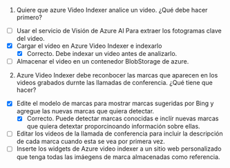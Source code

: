1. Quiere que azure Video Indexer analice un video. ¿Qué debe hacer primero? 
* [ ] Usar el servicio de Visión de Azure AI Para extraer los fotogramas clave del video.
* [X] Cargar el video en Azure Video Indexer e indexarlo
    * [X] Correcto. Debe indexar un video antes de analizarlo.
* [ ] Almacenar el video en un contenedor BlobStorage de azure.

2. Azure Video Indexer debe reconbocer las marcas que aparecen en los videos grabados durnte las llamadas de conferencia. ¿Qué tiene que hacer?

- [X] Edite el modelo de marcas para mostrar marcas sugeridas por Bing y agregue las nuevas marcas que quiera detectar.
    - [X] Correcto. Puede detectar marcas conocidas e inclír nuevas marcas que quiera detextar proporcinoando información sobre ellas.
- [ ] Editar los videos de la llamada de conferencia para incluir la descripción de cada marca cuando esta se vea por primera vez.
- [ ] Inserte los widgets de Azure video indexer a un sitio web personalizado que tenga todas las imáegens de marca almacenadas como referencia.
